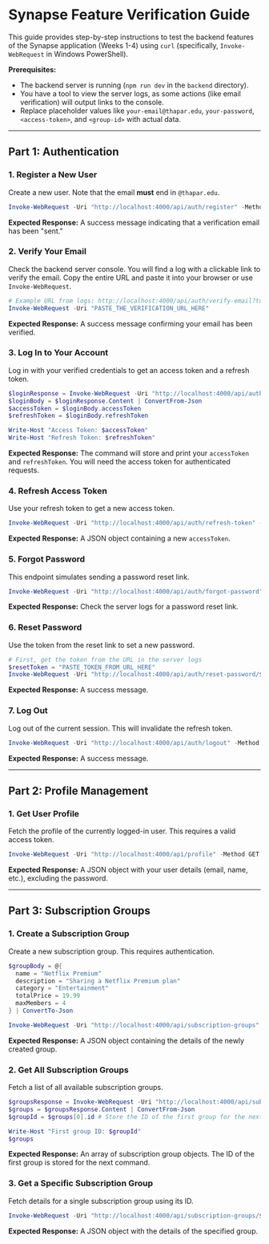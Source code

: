 # Synapse Feature Verification Guide

This guide provides step-by-step instructions to test the backend features of the Synapse application (Weeks 1-4) using `curl` (specifically, `Invoke-WebRequest` in Windows PowerShell).

**Prerequisites:**
*   The backend server is running (`npm run dev` in the `backend` directory).
*   You have a tool to view the server logs, as some actions (like email verification) will output links to the console.
*   Replace placeholder values like `your-email@thapar.edu`, `your-password`, `<access-token>`, and `<group-id>` with actual data.

---

## Part 1: Authentication

### 1. Register a New User
Create a new user. Note that the email **must** end in `@thapar.edu`.

```powershell
Invoke-WebRequest -Uri "http://localhost:4000/api/auth/register" -Method POST -Headers @{"Content-Type"="application/json"} -Body '{"email": "your-email@thapar.edu", "password": "your-password", "name": "Test User"}'
```
**Expected Response:** A success message indicating that a verification email has been "sent."

### 2. Verify Your Email
Check the backend server console. You will find a log with a clickable link to verify the email. Copy the entire URL and paste it into your browser or use `Invoke-WebRequest`.

```powershell
# Example URL from logs: http://localhost:4000/api/auth/verify-email?token=...
Invoke-WebRequest -Uri "PASTE_THE_VERIFICATION_URL_HERE"
```
**Expected Response:** A success message confirming your email has been verified.

### 3. Log In to Your Account
Log in with your verified credentials to get an access token and a refresh token.

```powershell
$loginResponse = Invoke-WebRequest -Uri "http://localhost:4000/api/auth/login" -Method POST -Headers @{"Content-Type"="application/json"} -Body '{"email": "your-email@thapar.edu", "password": "your-password"}'
$loginBody = $loginResponse.Content | ConvertFrom-Json
$accessToken = $loginBody.accessToken
$refreshToken = $loginBody.refreshToken

Write-Host "Access Token: $accessToken"
Write-Host "Refresh Token: $refreshToken"
```
**Expected Response:** The command will store and print your `accessToken` and `refreshToken`. You will need the access token for authenticated requests.

### 4. Refresh Access Token
Use your refresh token to get a new access token.

```powershell
Invoke-WebRequest -Uri "http://localhost:4000/api/auth/refresh-token" -Method POST -Headers @{"Content-Type"="application/json"} -Body ('{"refreshToken": "' + $refreshToken + '"}')
```
**Expected Response:** A JSON object containing a new `accessToken`.

### 5. Forgot Password
This endpoint simulates sending a password reset link.

```powershell
Invoke-WebRequest -Uri "http://localhost:4000/api/auth/forgot-password" -Method POST -Headers @{"Content-Type"="application/json"} -Body '{"email": "your-email@thapar.edu"}'
```
**Expected Response:** Check the server logs for a password reset link.

### 6. Reset Password
Use the token from the reset link to set a new password.

```powershell
# First, get the token from the URL in the server logs
$resetToken = "PASTE_TOKEN_FROM_URL_HERE"
Invoke-WebRequest -Uri "http://localhost:4000/api/auth/reset-password/$resetToken" -Method POST -Headers @{"Content-Type"="application/json"} -Body '{"password": "your-new-password"}'
```
**Expected Response:** A success message.

### 7. Log Out
Log out of the current session. This will invalidate the refresh token.

```powershell
Invoke-WebRequest -Uri "http://localhost:4000/api/auth/logout" -Method POST -Headers @{"Content-Type"="application/json"} -Body ('{"refreshToken": "' + $refreshToken + '"}')
```
**Expected Response:** A success message.

---

## Part 2: Profile Management

### 1. Get User Profile
Fetch the profile of the currently logged-in user. This requires a valid access token.

```powershell
Invoke-WebRequest -Uri "http://localhost:4000/api/profile" -Method GET -Headers @{"Authorization"="Bearer $accessToken"}
```
**Expected Response:** A JSON object with your user details (email, name, etc.), excluding the password.

---

## Part 3: Subscription Groups

### 1. Create a Subscription Group
Create a new subscription group. This requires authentication.

```powershell
$groupBody = @{
  name = "Netflix Premium"
  description = "Sharing a Netflix Premium plan"
  category = "Entertainment"
  totalPrice = 19.99
  maxMembers = 4
} | ConvertTo-Json

Invoke-WebRequest -Uri "http://localhost:4000/api/subscription-groups" -Method POST -Headers @{"Content-Type"="application/json"; "Authorization"="Bearer $accessToken"} -Body $groupBody
```
**Expected Response:** A JSON object containing the details of the newly created group.

### 2. Get All Subscription Groups
Fetch a list of all available subscription groups.

```powershell
$groupsResponse = Invoke-WebRequest -Uri "http://localhost:4000/api/subscription-groups" -Method GET
$groups = $groupsResponse.Content | ConvertFrom-Json
$groupId = $groups[0].id # Store the ID of the first group for the next step

Write-Host "First group ID: $groupId"
$groups
```
**Expected Response:** An array of subscription group objects. The ID of the first group is stored for the next command.

### 3. Get a Specific Subscription Group
Fetch details for a single subscription group using its ID.

```powershell
Invoke-WebRequest -Uri "http://localhost:4000/api/subscription-groups/$groupId" -Method GET
```
**Expected Response:** A JSON object with the details of the specified group.
